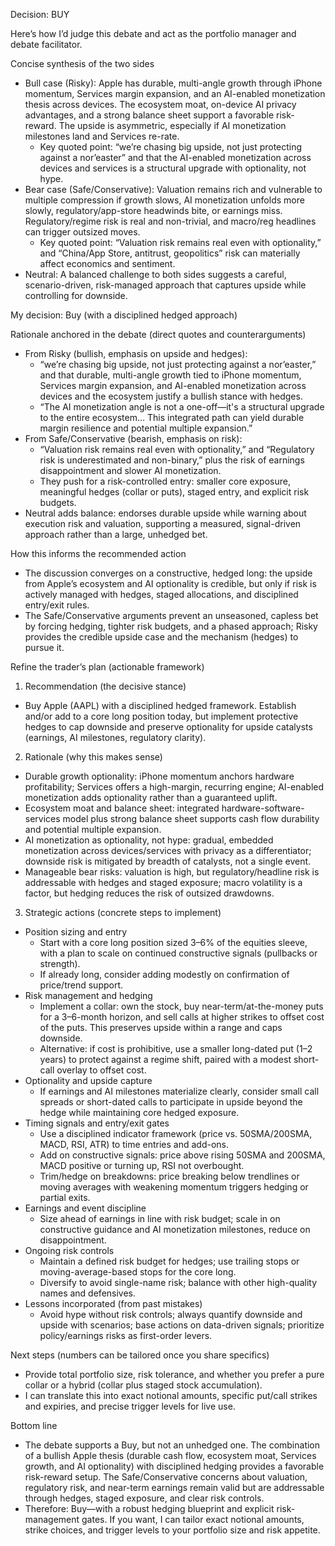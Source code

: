 Decision: BUY

Here’s how I’d judge this debate and act as the portfolio manager and debate facilitator.

Concise synthesis of the two sides
- Bull case (Risky): Apple has durable, multi-angle growth through iPhone momentum, Services margin expansion, and an AI-enabled monetization thesis across devices. The ecosystem moat, on-device AI privacy advantages, and a strong balance sheet support a favorable risk-reward. The upside is asymmetric, especially if AI monetization milestones land and Services re-rate.
  - Key quoted point: “we’re chasing big upside, not just protecting against a nor’easter” and that the AI-enabled monetization across devices and services is a structural upgrade with optionality, not hype.
- Bear case (Safe/Conservative): Valuation remains rich and vulnerable to multiple compression if growth slows, AI monetization unfolds more slowly, regulatory/app-store headwinds bite, or earnings miss. Regulatory/regime risk is real and non-trivial, and macro/reg headlines can trigger outsized moves. 
  - Key quoted point: “Valuation risk remains real even with optionality,” and “China/App Store, antitrust, geopolitics” risk can materially affect economics and sentiment.
- Neutral: A balanced challenge to both sides suggests a careful, scenario-driven, risk-managed approach that captures upside while controlling for downside.

My decision: Buy (with a disciplined hedged approach)

Rationale anchored in the debate (direct quotes and counterarguments)
- From Risky (bullish, emphasis on upside and hedges): 
  - “we’re chasing big upside, not just protecting against a nor’easter,” and that durable, multi-angle growth tied to iPhone momentum, Services margin expansion, and AI-enabled monetization across devices and the ecosystem justify a bullish stance with hedges.
  - “The AI monetization angle is not a one-off—it's a structural upgrade to the entire ecosystem… This integrated path can yield durable margin resilience and potential multiple expansion.”
- From Safe/Conservative (bearish, emphasis on risk): 
  - “Valuation risk remains real even with optionality,” and “Regulatory risk is underestimated and non-binary,” plus the risk of earnings disappointment and slower AI monetization.
  - They push for a risk-controlled entry: smaller core exposure, meaningful hedges (collar or puts), staged entry, and explicit risk budgets.
- Neutral adds balance: endorses durable upside while warning about execution risk and valuation, supporting a measured, signal-driven approach rather than a large, unhedged bet.

How this informs the recommended action
- The discussion converges on a constructive, hedged long: the upside from Apple’s ecosystem and AI optionality is credible, but only if risk is actively managed with hedges, staged allocations, and disciplined entry/exit rules.
- The Safe/Conservative arguments prevent an unseasoned, capless bet by forcing hedging, tighter risk budgets, and a phased approach; Risky provides the credible upside case and the mechanism (hedges) to pursue it.

Refine the trader’s plan (actionable framework)
1) Recommendation (the decisive stance)
- Buy Apple (AAPL) with a disciplined hedged framework. Establish and/or add to a core long position today, but implement protective hedges to cap downside and preserve optionality for upside catalysts (earnings, AI milestones, regulatory clarity).

2) Rationale (why this makes sense)
- Durable growth optionality: iPhone momentum anchors hardware profitability; Services offers a high-margin, recurring engine; AI-enabled monetization adds optionality rather than a guaranteed uplift.
- Ecosystem moat and balance sheet: integrated hardware-software-services model plus strong balance sheet supports cash flow durability and potential multiple expansion.
- AI monetization as optionality, not hype: gradual, embedded monetization across devices/services with privacy as a differentiator; downside risk is mitigated by breadth of catalysts, not a single event.
- Manageable bear risks: valuation is high, but regulatory/headline risk is addressable with hedges and staged exposure; macro volatility is a factor, but hedging reduces the risk of outsized drawdowns.

3) Strategic actions (concrete steps to implement)
- Position sizing and entry
  - Start with a core long position sized 3–6% of the equities sleeve, with a plan to scale on continued constructive signals (pullbacks or strength).
  - If already long, consider adding modestly on confirmation of price/trend support.
- Risk management and hedging
  - Implement a collar: own the stock, buy near-term/at-the-money puts for a 3–6-month horizon, and sell calls at higher strikes to offset cost of the puts. This preserves upside within a range and caps downside.
  - Alternative: if cost is prohibitive, use a smaller long-dated put (1–2 years) to protect against a regime shift, paired with a modest short-call overlay to offset cost.
- Optionality and upside capture
  - If earnings and AI milestones materialize clearly, consider small call spreads or short-dated calls to participate in upside beyond the hedge while maintaining core hedged exposure.
- Timing signals and entry/exit gates
  - Use a disciplined indicator framework (price vs. 50SMA/200SMA, MACD, RSI, ATR) to time entries and add-ons.
  - Add on constructive signals: price above rising 50SMA and 200SMA, MACD positive or turning up, RSI not overbought.
  - Trim/hedge on breakdowns: price breaking below trendlines or moving averages with weakening momentum triggers hedging or partial exits.
- Earnings and event discipline
  - Size ahead of earnings in line with risk budget; scale in on constructive guidance and AI monetization milestones, reduce on disappointment.
- Ongoing risk controls
  - Maintain a defined risk budget for hedges; use trailing stops or moving-average-based stops for the core long.
  - Diversify to avoid single-name risk; balance with other high-quality names and defensives.
- Lessons incorporated (from past mistakes)
  - Avoid hype without risk controls; always quantify downside and upside with scenarios; base actions on data-driven signals; prioritize policy/earnings risks as first-order levers.

Next steps (numbers can be tailored once you share specifics)
- Provide total portfolio size, risk tolerance, and whether you prefer a pure collar or a hybrid (collar plus staged stock accumulation).
- I can translate this into exact notional amounts, specific put/call strikes and expiries, and precise trigger levels for live use.

Bottom line
- The debate supports a Buy, but not an unhedged one. The combination of a bullish Apple thesis (durable cash flow, ecosystem moat, Services growth, and AI optionality) with disciplined hedging provides a favorable risk-reward setup. The Safe/Conservative concerns about valuation, regulatory risk, and near-term earnings remain valid but are addressable through hedges, staged exposure, and clear risk controls.
- Therefore: Buy—with a robust hedging blueprint and explicit risk-management gates. If you want, I can tailor exact notional amounts, strike choices, and trigger levels to your portfolio size and risk appetite.